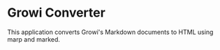 # Growi Converter

This application converts Growi's Markdown documents to HTML using marp and marked.
